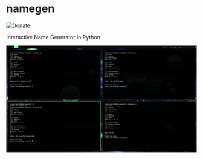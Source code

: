 # namegen

[![Donate](https://img.shields.io/badge/Donate-PayPal-green.svg)](https://www.paypal.me/cyberrumor)

Interactive Name Generator in Python


<img src="/screenshot.png">
